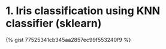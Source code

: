 
# 1. Iris classification using KNN classifier (sklearn)

{% gist 77525341cb345aa2857ec99f553240f9 %}
